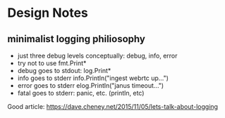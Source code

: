 


# Design Notes

## minimalist logging philiosophy

- just three debug levels conceptually: debug, info, error
- try not to use fmt.Print*
- debug goes to stdout: log.Print*
- info goes to stderr info.Println("ingest webrtc up...")
- error goes to stderr elog.Println("janus timeout...")
- fatal goes to stderr: panic, etc. (println, etc)


Good article:
https://dave.cheney.net/2015/11/05/lets-talk-about-logging



